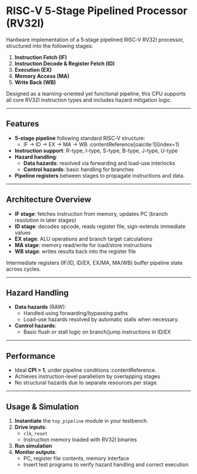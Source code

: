 # RISC‑V 5‑Stage Pipelined Processor (RV32I)

Hardware implementation of a 5‑stage pipelined RISC‑V RV32I processor, structured into the following stages:

1. **Instruction Fetch (IF)**  
2. **Instruction Decode & Register Fetch (ID)**  
3. **Execution (EX)**  
4. **Memory Access (MA)**  
5. **Write Back (WB)**  

Designed as a learning-oriented yet functional pipeline, this CPU supports all core RV32I instruction types and includes hazard mitigation logic.

---

## Features

- **5‑stage pipeline** following standard RISC‑V structure:
  - IF → ID → EX → MA → WB :contentReference[oaicite:1]{index=1}
- **Instruction support**: R-type, I-type, S-type, B-type, J-type, U-type
- **Hazard handling**:
  - **Data hazards**: resolved via forwarding and load-use interlocks
  - **Control hazards**: basic handling for branches
- **Pipeline registers** between stages to propagate instructions and data.

---

## Architecture Overview

- **IF stage**: fetches instruction from memory, updates PC (branch resolution in later stages)
- **ID stage**: decodes opcode, reads register file, sign-extends immediate values
- **EX stage**: ALU operations and branch target calculations
- **MA stage**: memory read/write for load/store instructions
- **WB stage**: writes results back into the register file

Intermediate registers (IF/ID, ID/EX, EX/MA, MA/WB) buffer pipeline state across cycles.

---

## Hazard Handling

- **Data hazards** (RAW):
  - Handled using forwarding/bypassing paths
  - Load-use hazards resolved by automatic stalls when necessary.
- **Control hazards**:
  - Basic flush or stall logic on branch/jump instructions in ID/EX

---

## Performance

- Ideal **CPI = 1**, under pipeline conditions :contentReference.  
- Achieves instruction-level parallelism by overlapping stages
- No structural hazards due to separate resources per stage.

---

## Usage & Simulation

1. **Instantiate** the `top_pipeline` module in your testbench.  
2. **Drive inputs**:
   - `clk`, `reset`
   - Instruction memory loaded with RV32I binaries  
3. **Run simulation** 
4. **Monitor outputs**:
   - PC, register file contents, memory interface  
   - Insert test programs to verify hazard handling and correct execution
